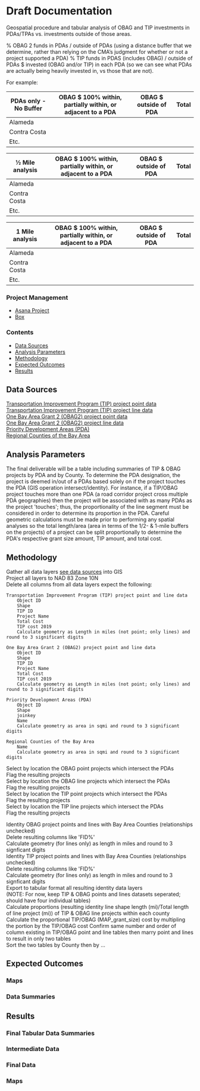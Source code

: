 # Draft Documentation
Geospatial procedure and tabular analysis of OBAG and TIP investments in PDAs/TPAs vs. investments outside of those areas.

% OBAG 2 funds in PDAs / outside of PDAs (using a distance buffer that we determine, rather than relying on the CMA’s judgment for whether or not a project supported a PDA)
% TIP funds in PDAS (includes OBAG) / outside of PDAs
$ invested (OBAG and/or TIP) in each PDA (so we can see what PDAs are actually being heavily invested in, vs those that are not).

For example:  

| PDAs only - No Buffer	| OBAG $ 100% within, partially within, or adjacent to a PDA | OBAG $ outside of PDA |	Total |
|-----------------------|------------------------------------------------------------|-----------------------|--------|
| Alameda               |	 	 	                                                 |                       |        |
| Contra Costa	 	 	|	 	 	                                                 |                       |        | 
| Etc.	 	 	        |	 	 	                                                 |                       |        |

| ½ Mile analysis   	| OBAG $ 100% within, partially within, or adjacent to a PDA | OBAG $ outside of PDA |	Total |
|-----------------------|------------------------------------------------------------|-----------------------|--------|
| Alameda               |	 	 	                                                 |                       |        |
| Contra Costa	 	 	|	 	 	                                                 |                       |        | 
| Etc.	 	 	        |	 	 	                                                 |                       |        |

| 1 Mile analysis   	| OBAG $ 100% within, partially within, or adjacent to a PDA | OBAG $ outside of PDA |	Total |
|-----------------------|------------------------------------------------------------|-----------------------|--------|
| Alameda               |	 	 	                                                 |                       |        |
| Contra Costa	 	 	|	 	 	                                                 |                       |        | 
| Etc.	 	 	        |	 	 	                                                 |                       |        |  

### Project Management 

- [Asana Project](https://app.asana.com/0/inbox/797943099119524/835368168562377/835368168562378) 
- [Box](https://mtcdrive.box.com/s/89x2ysamyj1u3kd4hettly9ydb8xhk0a)

### Contents 

- [Data Sources](#data-sources)
- [Analysis Parameters](#analysis-parameters)
- [Methodology](#methodology)
- [Expected Outcomes](#expected-outcomes)
- [Results](#results)

## Data Sources
[Transportation Improvement Program (TIP) project point data](https://services3.arcgis.com/i2dkYWmb4wHvYPda/arcgis/rest/services/TIP_2019_PDA_Investment_Analysis_Points_WGS84/FeatureServer)  
[Transportation Improvement Program (TIP) project line data](https://services3.arcgis.com/i2dkYWmb4wHvYPda/arcgis/rest/services/TIP_2019_PDA_Investment_Analysis_Lines_WGS84/FeatureServer)  
[One Bay Area Grant 2 (OBAG2) project point data](https://services3.arcgis.com/i2dkYWmb4wHvYPda/arcgis/rest/services/OBAG_PDA_Investment_Analysis_Points_WGS84/FeatureServer)  
[One Bay Area Grant 2 (OBAG2) project line data](https://services3.arcgis.com/i2dkYWmb4wHvYPda/arcgis/rest/services/OBAG_PDA_Investment_Analysis_Lines_WGS84/FeatureServer)  
[Priority Development Areas (PDA)](https://services3.arcgis.com/i2dkYWmb4wHvYPda/arcgis/rest/services/priority_development_areas_current/FeatureServer)  
[Regional Counties of the Bay Area](https://services3.arcgis.com/i2dkYWmb4wHvYPda/arcgis/rest/services/county_region/FeatureServer)  

## Analysis Parameters
The final deliverable will be a table including summaries of TIP & OBAG projects by PDA and by County. To determine the PDA designation, the project is deemed in/out of a PDAs based solely on if the project touches the PDA (GIS operation intersect/identity). For instance, if a TIP/OBAG project touches more than one PDA (a road corridor project cross multiple PDA geographies) then the project will be associated with as many PDAs as the project 'touches'; thus, the proportionality of the line segment must be considered in order to determine its proportion in the PDA. Careful geometric calculations must be made prior to performing any spatial analyses so the total length/area (area in terms of the 1/2- & 1-mile buffers on the projects) of a project can be split proportionally to determine the PDA's respective grant size amount, TIP amount, and total cost.   

## Methodology
Gather all data layers [see data sources](#data-sources) into GIS  
Project all layers to NAD 83 Zone 10N  
Delete all columns from all data layers expect the following:  

    Transportation Improvement Program (TIP) project point and line data  
        Object ID
        Shape
        TIP ID
        Project Name
        Total Cost
        TIP cost 2019
        Calculate geometry as Length in miles (not point; only lines) and round to 3 significant digits  

    One Bay Area Grant 2 (OBAG2) project point and line data  
        Object ID
        Shape
        TIP ID
        Project Name
        Total Cost
        TIP cost 2019
        Calculate geometry as Length in miles (not point; only lines) and round to 3 significant digits  

    Priority Development Areas (PDA)  
        Object ID
        Shape
        joinkey
        Name
        Calculate geometry as area in sqmi and round to 3 significant digits  

    Regional Counties of the Bay Area  
        Name
        Calculate geometry as area in sqmi and round to 3 significant digits

Select by location the OBAG point projects which intersect the PDAs  
    Flag the resulting projects  
Select by location the OBAG line projects which intersect the PDAs  
    Flag the resulting projects  
Select by location the TIP point projects which intersect the PDAs  
    Flag the resulting projects  
Select by location the TIP line projects which intersect the PDAs  
    Flag the resulting projects  

Identity OBAG project points and lines with Bay Area Counties (relationships unchecked)  
    Delete resulting columns like 'FID%'    
    Calculate geometry (for lines only) as length in miles and round to 3 signficant digits  
Identity TIP project points and lines with Bay Area Counties  (relationships unchecked)  
    Delete resulting columns like 'FID%'  
    Calculate geometry (for lines only) as length in miles and round to 3 signficant digits   
Export to tabular format all resulting identity data layers  
(NOTE: For now, keep TIP & OBAG points and lines datasets seperated; should have four individual tables)  
Calculate proportions (resulting identity line shape length (mi)/Total length of line project (mi)) of TIP & OBAG line projects within each county  
Calculate the proportional TIP/OBAG (MAP_grant_size) cost by multipling the portion by the TIP/OBAG cost
Confirm same number and order of column existing in TIP/OBAG point and line tables then marry point and lines to result in only two tables  
Sort the two tables by County then by ...


## Expected Outcomes

### Maps  

### Data Summaries   

## Results

### Final Tabular Data Summaries

### Intermediate Data 

### Final Data 


### Maps 

